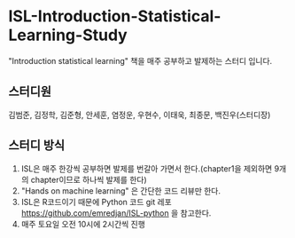 # ISL-Introduction-Statistical-Learning-Study
"Introduction statistical learning" 책을 매주 공부하고 발제하는 스터디 입니다.
## 스터디원
김범준, 김정학, 김준형, 안세훈, 염정운, 우현수, 이태욱, 최종문, 백진우(스터디장)
## 스터디 방식
1. ISL은 매주 한강씩 공부하면 발제를 번갈아 가면서 한다.(chapter1을 제외하면 9개의 chapter이므로 하나씩 발제를 한다)
2. "Hands on machine learning" 은 간단한 코드 리뷰만 한다.
3. ISL은 R코드이기 때문에 Python 코드 git 레포 https://github.com/emredjan/ISL-python 을 참고한다. 
4. 매주 토요일 오전 10시에 2시간씩 진행
